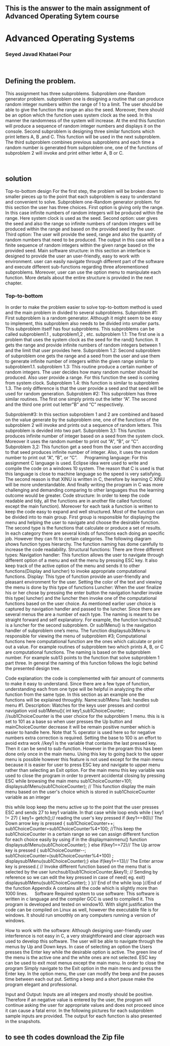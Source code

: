 

## This is the answer to the main assignment of Advanced Operating Sytem course

# Advanced Operating Systems





### Seyed Javad Khataei Pour



 
## Defining the problem.
This assignment has three subproblems. 
Subproblem one-Random generator problem.
subproblem one is designing a routine that can produce random integer numbers within the range of 1 to a limit. The user should be able to give the function the range an also the seed. Moreover, there should be an option which the function uses system clock as the seed. In this manner the randomness of the system will increase. At the end this function will produce a sequence of random integer numbers and displays it on the console.
Second subproblem is designing three similar functions which print letters A, B ,and C. This function will be used in the next subproblem.
The third subproblem combines previous subproblems and each time a random number is generated from subproblem one, one of the functions of subproblem 2 will invoke and print either letter A, B or C.

 
## solution
Top-to-bottom design
For the first step, the problem will be broken down to smaller pieces up to the point that each subproblem is easy to understand and convenient to solve.
Subproblem one-Random generator problem.
for this section the user has three choices.
 First option is giving only the range.  In this case infinite numbers of random integers will be produced within the range. Here system clock is used as the seed.
Second option: user gives the seed and also the range so infinite numbers of random integers will be produced within the range and based on the provided seed by the user.
Third option: The user will provide the seed, range and also the quantity of random numbers that need to be produced. The output in this case will be a finite sequence of random integers within the given range based on the provided seed. 
Main software structure: in this section an interface is designed to provide the user an user-friendly, easy to work with environment. user can easily navigate through different part of the software and execute different sub-functions regarding three aforementioned subproblems.  Moreover, user can use the option menu to manipulate each function. More details about the entire structure is provided in the next chapter.

### Top-to-bottom
In order to make the problem easier to solve top-to-bottom method is used and the main problem in divided to several subproblems.
Subproblem #1: 
 First subproblem is a random generator. Although it might seem to be easy to implement, this subproblem also needs to be divided into smaller parts. This subproblem itself has four subproblems. This subproblems can be called subproblem1.1 , subproblem1,2 , etc.
subproblem 1.1:
 The first one is a problem that uses the system clock as the seed for the rand() function. It gets the range and provide infinite numbers of random integers between 1 and the limit that user provides here.
Subproblem 1.2:
Second subproblem of subproblem one gets the range and a seed from the user and use them to generate infinite number of integers within the given range similar to subproblem1.1.
subproblem 1.3:
This routine produce a certain number of random integers. The user decides how many random number should be produced. Also user provide a range. For this function the seed is coming from system clock.
Subproblem 1.4: 
this function is similar to subproblem 1.3. The only difference is that the user provide a seed and that seed will be used for random generation.
Subproblem #2:
This subproblem has three similar routines. The first one simply prints out the letter “A”. The second and the third one print out letter”B” and “C” respectively.

Subproblem#3:
In this section subproblem 1 and 2 are combined and based on the value generate by the subproblem one, one of the functions of the subproblem 2 will invoke and prints out a sequence of random letters. This subproblem is devided into two part. 
Subproblem 3,1:
This function produces infinite number of integer based on a seed from the system clock. Moreover it uses the random number to print out “A”, “B”, or “C”.
Subproblem 3,2:
This function get a seed from the user and then according to that seed produces infinite number of integer. Also, it uses the random number to print out “A”, “B”, or “C”.
 
Programing language:
For this assignment C language is used. Eclipse idea were used to write and compile the code on a windows 10 system. The reason that C is used is that this language is close to machine language so the speed is very satisfying. The second reason is that XINU is written in C, therefore by learning C XINU will be more understandable. And finally writing the program in C was more challenging and demanding comparing to other languages thus the learning outcome would be greater.
Code structure:
In order to keep the code readable and tidy, all the functions are in another file called functions( except the main function). Moreover for each task a function is written to keep the code easy to expand and well structured. Most of the function can be divided into to main group. First group is responsible for displaying the menu and helping the user to navigate and choose the desirable function. The second type is the functions that calculate or produce a set of results. In each category there are several kinds of functions each doing an specific job. However they can fit to certain categories. The following diagram shows function types hierarchy. The function naming has dome carefully to increase the code readability.
Structural functions: 
There are three different types:
Navigation handler: 
This function allows the user to navigate through different option of a menu and exit the menu by pressing ESC key. It also keep track of the active option of the menu and sends it to other functions(Display and luncher) to invoke appropriate computational functions.
Display:
This type of function provide an user-friendly and pleasant environment for the user. Setting the color of the text and viewing the menu is done by this type of functions
Luncher:
When the user finalize his or her chose by pressing the enter button the navigation handler invoke this type( luncher) and the luncher then invoke one of the computational functions based on the user choice. As mentioned earlier user choice is captured by navigation handler and passed to the luncher.
Since there are several menus the are a number of each type. The naming is meant to be straight forward and self explanatory. For example, the function lunchsub2 is a luncher for the second subproblem. Or sub1Menu() is the navigation handler of subproblem one’s menu. The function displaysub3Menu is responsible for viewing the menu of subproblem #3;
Computational functions
here computational function are the ones which calculate or print out a value. For example routines of subproblem two which prints A, B, or C are computational functions.
The naming is based on the subproblem number. For example sub13 points to the function that solve subproblem 1 part three.  In general the naming of this function follows the logic behind the presented design tree.

Code explanation:
the code is complemented with fair amount of comments to make it easy to understand. Since there are a few type of function, understanding each from one type will be helpful in analyzing the other function from the same type.  In this section as an example one the functions will be explained throughly.
Name:sub1Menu 
Task: handles sub menu #1. 
Description: Watches for the keys user presses and control navigation
void sub1Menu(){
int key1,sub1ChoiceCounter;
//sub1ChoiceCounter is the user choice for the subproblem 1 menu. this is is set to 101 as a base so when user presses the Up button and mainChoiceCounter decrease it will be remain positive number which is easier to handle here. Note that % operator is used here so for negative numbers extra correction is required. Setting the base to 100 is an effort to avoid extra work
//key1 is the variable that contains the last pressed key. Then it can be send to sub-function. However in the program this has been done only once in the main menu.
Using this key to going back to the upper menu is possible however this feature is not used except for the main menu because it is easier for user to press ESC key and navigate to upper menu rather than selecting an Exit option. For the main menu this key variable was used to close the program in order to prevent accidental closing by pressing ESC while browsing the main menu
sub1ChoiceCounter=101;
displaysub1Menu(sub1ChoiceCounter);
// This function display the main menu based on the user's choice which is stored in  sub1ChoiceCounter variable as an integer

this while loop keep the menu active up to the point that the user presses ESC and sends 27 to key1 variable. In that case while loop ends
while ( key1 != 27)
	{
		key1= getch();// reading the user's key pressed
		if (key1==80)// The Down arrow key is pressed
			{
			sub1ChoiceCounter++;
			sub1ChoiceCounter=sub1ChoiceCounter%4+100;
 //This keep the sub1ChoiceCounter in a certain range so we can assign different function for each choice easily by using if in the displaymainmenu() function
			displaysub1Menu(sub1ChoiceCounter);
			}
		else if(key1==72)// The Up arrow key is pressed
			{
			sub1ChoiceCounter--;	
			sub1ChoiceCounter=(sub1ChoiceCounter%4+100)	;	
			displaysub1Menu(sub1ChoiceCounter);}
		else if(key1==13)// The Enter arrow key is pressed.{
// Invoke different function based on the menu that is selected by the user				 lunchsub1(sub1ChoiceCounter,&key1);
// Sending by reference so we can edit the key pressed in case of need( eg. exit)
			displaysub1Menu(sub1ChoiceCounter);	}
	}// End of the while loop
}//End of the function
Appendix A contains all the code which is slightly more than 1000 lines.
 
Software
Required system to use software:
This software is written in c language and the compiler GCC is used to compiled it. This program is developed and tested on window10. With slight justification the code can be compiled on Linux as well, however the executable file is for windows. It should run smoothly on any computers running a version of windows. 

How to work with the software:
Although designing user-friendly user interference is not easy in C, a very straightforward and clear approach was used to develop this software. The user will be able to navigate through the menus by Up and Down keys. In case of selecting an option the Users presses the Enter key while the desirable option is active. The green line of the menu is the active one and the white ones are not selected. ESC key can be used to exit most menus except the main menu. In order to close the program Simply navigate to the Exit option in the main menu and press the Enter key. In the option menu, the user can modify the beep and the pauses time between each out put. Setting a beep and a short pause make the program elegant and professional.

Input and Output:
Inputs are all integers and mostly should be positive. Therefore if an negative value is entered by the user, the program will continue asking the user for appropriate values and does not proceed since it can cause a fatal error. In the following pictures for each subproblem sample inputs are provided.
The output for each function is also presented in the snapshots.


## to see th codes download the Zip file

